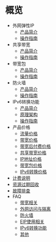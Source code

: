 # 概览

* 外网弹性IP
     * [产品简介](/unet/eip/introduction)
     * [操作指南](/unet/eip/guide)
* 共享带宽
     * [产品简介](/unet/share_bandwidth/introduction)
     * [操作指南](/unet/share_bandwidth/guide)
* 带宽包 
     * [产品简介](/unet/bandwidth_package/introduction)
     * [操作指南](/unet/bandwidth_package/guide)
* 防火墙
     * [产品简介](/unet/firewall/introduction)
     * [操作指南](/unet/firewall/guide)
* IPv6转换功能
     * [产品简介](/unet/ipv6translation/introduction)
     * [原理架构](/unet/ipv6translation/structure)
     * [操作指南](/unet/ipv6translation/guide)
* 产品价格
     * [流量价格](/unet/eip_price/traffic)
     * [带宽价格](/unet/eip_price/bandwidth)
     * [带宽后付费价格](/unet/eip_price/accuratebandwidth)
     * [共享带宽价格](/unet/eip_price/sharebandwidth)
     * [IP地址价格](/unet/eip_price/ipaddress)
     * [带宽包价格](/unet/eip_price/bandwidthpackage)
     * [IPv6转换价格](/unet/eip_price/ipv6translation)   
* [计费说明](https://docs.ucloud.cn/charge/README)
* [资源过期回收](https://docs.ucloud.cn/charge/recycle)
* [故障排查](/unet/troubleshooting)
* FAQ
     * [带宽相关](/unet/faq/bandwidth)
     * [外网访问与隔离](/unet/faq/access)
     * [防火墙](/unet/faq/firewall)
     * [EIP使用相关](/unet/faq/eip)
     * [IPv6转换功能](/unet/faq/ipv6translation)
     * [其他](/unet/faq/other)
